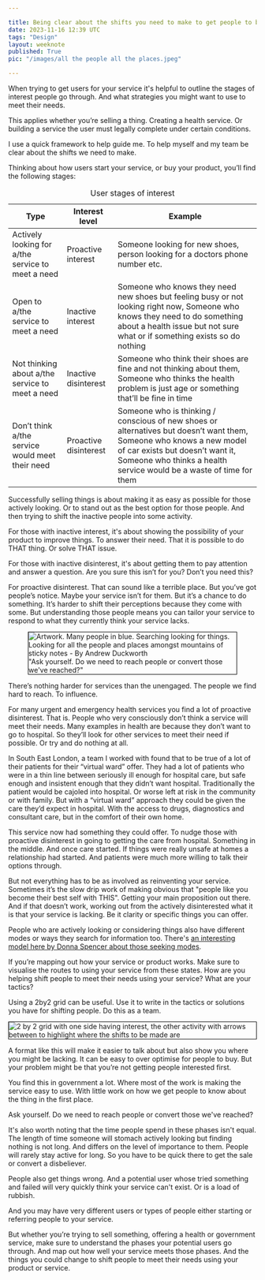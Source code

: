 ```yaml
---

title: Being clear about the shifts you need to make to get people to buy or use your service
date: 2023-11-16 12:39 UTC
tags: "Design"
layout: weeknote
published: True
pic: "/images/all the people all the places.jpeg"

---
```


When trying to get users for your service it's helpful to outline the stages of interest people go through. And what strategies you might want to use to meet their needs.

This applies whether you’re selling a thing. Creating a health service. Or building a service the user must legally complete under certain conditions.

I use a quick framework to help guide me. To help myself and my team be clear about the shifts we need to make.

Thinking about how users start your service, or buy your product, you’ll find the following stages:

<div class="table-container">
<table>
    <caption>User stages of interest</caption>
    <thead>
    <tr>
        <th scope="col">Type</th>
        <th scope="col">Interest level</th>
        <th scope="col">Example</th>
    </tr>
    </thead>
    <tbody>
    <tr>
        <td>Actively looking for a/the service to meet a need</td>
        <td>Proactive interest</td>
        <td>Someone looking for new shoes, person looking for a doctors phone number etc.</td>
    </tr>
    <tr>
        <td>Open to a/the service to meet a need</td>
        <td>Inactive interest</td>
        <td>Someone who knows they need new shoes but feeling busy or not looking right now, Someone who knows they need to do something about a health issue but not sure what or if something exists so do nothing</td>
    </tr>
    <tr>
        <td>Not thinking about a/the service to meet a need</td>
        <td>Inactive disinterest</td>
        <td>Someone who think their shoes are fine and not thinking about them, Someone who thinks the health problem is just age or something that’ll be fine in time</td>
    </tr>
    <tr>
        <td>Don’t think a/the service would meet their need </td>
        <td>Proactive disinterest </td>
        <td>Someone who is thinking / conscious of new shoes or alternatives but doesn’t want them, Someone who knows a new model of car exists but doesn’t want it, Someone who thinks a health service would be a waste of time for them</td>
    </tr>
    </tbody>
</table>
</div>

Successfully selling things is about making it as easy as possible for those actively looking. Or to stand out as the best option for those people. And then trying to shift the inactive people into some activity. 

For those with inactive interest, it's about showing the possibility of your product to improve things. To answer their need. That it is possible to do THAT thing. Or solve THAT issue.

For those with inactive disinterest, it's about getting them to pay attention and answer a question. Are you sure this isn’t for you? Don’t you need this?

For proactive disinterest. That can sound like a terrible place. But you’ve got people’s notice. Maybe your service isn’t for them. But it’s a chance to do something. It’s harder to shift their perceptions because they come with some. But understanding those people means you can tailor your service to respond to what they currently think your service lacks.

<figure class="noir right fig-right fig-right-gutter" style="border: 1px solid black;">
    <img src="/images/all the people all the places.jpeg" alt="Artwork. Many people in blue. Searching looking for things. Looking for all the people and places amongst mountains of sticky notes - By Andrew Duckworth"/>
    <figcaption>"Ask yourself. Do we need to reach people or convert those we've reached?"</figcaption>
</figure>

There’s nothing harder for services than the unengaged. The people we find hard to reach. To influence.

For many urgent and emergency health services you find a lot of proactive disinterest. That is. People who very consciously don’t think a service will meet their needs. Many examples in health are because they don’t want to go to hospital. So they’ll look for other services to meet their need if possible. Or try and do nothing at all.

In South East London, a team I worked with found that to be true of a lot of their patients for their “virtual ward” offer. They had a lot of patients who were in a thin line between seriously ill enough for hospital care, but safe enough and insistent enough that they didn’t want hospital. Traditionally the patient would be cajoled into hospital. Or worse left at risk in the community or with family. But with a “virtual ward” approach they could be given the care they’d expect in hospital. With the access to drugs, diagnostics and consultant care, but in the comfort of their own home.

This service now had something they could offer. To nudge those with proactive disinterest in going to getting the care from hospital. Something in the middle. And once care started. If things were really unsafe at homes a relationship had started. And patients were much more willing to talk their options through.

But not everything has to be as involved as reinventing your service. Sometimes it’s the slow drip work of making obvious that "people like you become their best self with THIS". Getting your main proposition out there. And if that doesn’t work, working out from the actively disinterested what it is that your service is lacking. Be it clarity or specific things you can offer.

People who are actively looking or considering things also have different modes or ways they search for information too. There's <a href="https://boxesandarrows.com/four-modes-of-seeking-information-and-how-to-design-for-them/" target="_blank">an interesting model here by Donna Spencer about those seeking modes</a>.

If you’re mapping out how your service or product works. Make sure to visualise the routes to using your service from these states. How are you helping shift people to meet their needs using your service? What are your tactics?

Using a 2by2 grid can be useful. Use it to write in the tactics or solutions you have for shifting people. Do this as a team. 

<div class="stretch-container">
    <img style="border: 1px solid black;" src="/images/interest activity 2by2 grid.jpg" alt="2 by 2 grid with one side having interest, the other activity with arrows between to highlight where the shifts to be made are"/>
</div>

A format like this will make it easier to talk about but also show you where you might be lacking. It can be easy to over optimise for people to buy. But your problem might be that you’re not getting people interested first.

You find this in government a lot. Where most of the work is making the service easy to use. With little work on how we get people to know about the thing in the first place.

Ask yourself. Do we need to reach people or convert those we've reached?

It's also worth noting that the time people spend in these phases isn't equal. The length of time someone will stomach actively looking but finding nothing is not long. And differs on the level of importance to them. People will rarely stay active for long. So you have to be quick there to get the sale or convert a disbeliever.

People also get things wrong. And a potential user whose tried something and failed will very quickly think your service can't exist. Or is a load of rubbish.

And you may have very different users or types of people either starting or referring people to your service.

But whether you’re trying to sell something, offering a health or government service, make sure to understand the phases your potential users go through. And map out how well your service meets those phases. And the things you could change to shift people to meet their needs using your product or service.